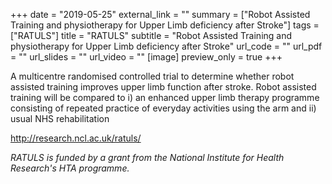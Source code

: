 +++
date = "2019-05-25"
external_link = ""
summary = ["Robot Assisted Training and physiotherapy for Upper Limb deficiency after Stroke"]
tags = ["RATULS"]
title = "RATULS"
subtitle = "Robot Assisted Training and physiotherapy for Upper Limb deficiency after Stroke"
url_code = ""
url_pdf = ""
url_slides = ""
url_video = ""
[image]
  preview_only = true
+++

A multicentre randomised controlled trial to determine whether robot assisted training improves upper limb function after stroke.
Robot assisted training will be compared to i) an enhanced upper limb therapy programme consisting of repeated practice of everyday activities using the arm and ii) usual NHS rehabilitation

http://research.ncl.ac.uk/ratuls/

*RATULS is funded by a grant from the National Institute for Health Research's HTA programme.*
